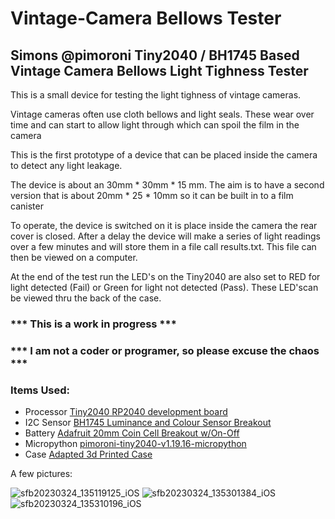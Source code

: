 # Vintage-Camera Bellows Tester

## Simons @pimoroni Tiny2040 / BH1745 Based Vintage Camera Bellows Light Tighness Tester

This is a small device for testing the light tighness of vintage cameras.

Vintage cameras often use cloth bellows and light seals. These wear over time and can start to allow light through which can spoil the film in the camera

This is the first prototype of a device that can be placed inside the camera to detect any light leakage. 

The device is about an 30mm * 30mm * 15 mm. The aim is to have a second version that is about 20mm * 25 * 10mm so it can be built in to a film canister

To operate, the device is switched on it is place inside the camera the rear cover is closed. After a delay the device will make a series of light readings over a few minutes and will store them in a file call results.txt. This file can then be viewed on a computer.

At the end of the test run the LED's on the Tiny2040 are also set to RED for light detected (Fail) or Green for light not detected (Pass). These LED'scan be viewed thru the back of the case.

### *** This is a work in progress ***

### *** I am not a coder or programer, so please excuse the chaos ***

### Items Used:

- Processor   [Tiny2040 RP2040 development board](https://shop.pimoroni.com/products/tiny-2040?variant=39560012234835)
- I2C Sensor  [BH1745 Luminance and Colour Sensor Breakout](https://shop.pimoroni.com/products/bh1745-luminance-and-colour-sensor-breakout)
- Battery     [Adafruit 20mm Coin Cell Breakout w/On-Off](https://shop.pimoroni.com/products/adafruit-20mm-coin-cell-breakout-w-on-off-switch-cr2032?variant=821160901)
- Micropython [pimoroni-tiny2040-v1.19.16-micropython](https://github.com/pimoroni/pimoroni-pico/releases/download/v1.19.17/pimoroni-tiny2040-v1.19.17-micropython.uf2)
- Case        [Adapted 3d Printed Case ](https://www.printables.com/model/166430-case-for-adafruit-qt-py-rp2040-and-seeed-xiao-rp20)

A few pictures:

![sfb20230324_135119125_iOS](https://user-images.githubusercontent.com/122044826/227643167-04a63aa0-db60-46e2-8a91-41ccb641a7ea.jpg)
![sfb20230324_135301384_iOS](https://user-images.githubusercontent.com/122044826/227643170-cc44c6c6-4bff-41bc-ab28-e98cc89ba21e.jpg)
![sfb20230324_135310196_iOS](https://user-images.githubusercontent.com/122044826/227643171-db75a86b-7d8e-4d85-8a21-47e790c1387a.jpg)

